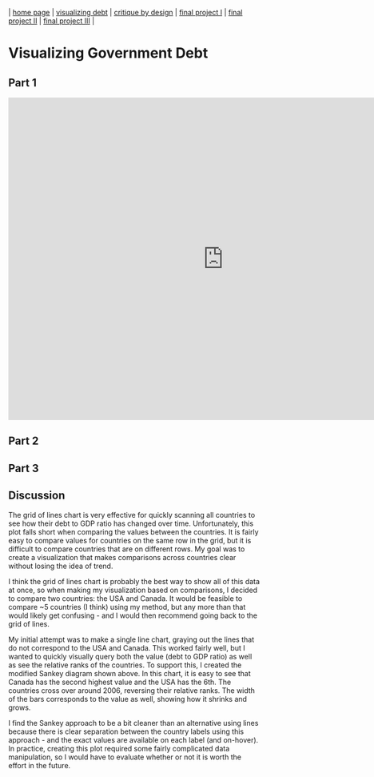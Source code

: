 | [home page](https://iankloo.github.io/Portfolio/) | [visualizing debt](visualizing-government-debt) | [critique by design](critique-by-design) | [final project I](final-project-part-one) | [final project II](final-project-part-two) | [final project III](final-project-part-three) |

# Visualizing Government Debt

## Part 1

<iframe src="https://data.oecd.org/chart/7b32" width="860" height="645" style="border: 0" mozallowfullscreen="true" webkitallowfullscreen="true" allowfullscreen="true"><a href="https://data.oecd.org/chart/7b32" target="_blank">OECD Chart: General government debt, Total, % of GDP, Annual, 2020</a></iframe>


## Part 2

<div class="flourish-embed flourish-chart" data-src="visualisation/14949439"><script src="https://public.flourish.studio/resources/embed.js"></script></div>

## Part 3

<div class="flourish-embed flourish-sankey" data-src="visualisation/14928245"><script src="https://public.flourish.studio/resources/embed.js"></script></div>

## Discussion
The grid of lines chart is very effective for quickly scanning all countries to see how their debt to GDP ratio has changed over time.  Unfortunately, this plot falls short when comparing the values between the countries.  It is fairly easy to compare values for countries on the same row in the grid, but it is difficult to compare countries that are on different rows.  My goal was to create a visualization that makes comparisons across countries clear without losing the idea of trend.

I think the grid of lines chart is probably the best way to show all of this data at once, so when making my visualization based on comparisons, I decided to compare two countries: the USA and Canada.  It would be feasible to compare ~5 countries (I think) using my method, but any more than that would likely get confusing - and I would then recommend going back to the grid of lines.

My initial attempt was to make a single line chart, graying out the lines that do not correspond to the USA and Canada.  This worked fairly well, but I wanted to quickly visually query both the value (debt to GDP ratio) as well as see the relative ranks of the countries.  To support this, I created the modified Sankey diagram shown above.  In this chart, it is easy to see that Canada has the second highest value and the USA has the 6th.  The countries cross over around 2006, reversing their relative ranks.  The width of the bars corresponds to the value as well, showing how it shrinks and grows.  

I find the Sankey approach to be a bit cleaner than an alternative using lines because there is clear separation between the country labels using this approach - and the exact values are available on each label (and on-hover).  In practice, creating this plot required some fairly complicated data manipulation, so I would have to evaluate whether or not it is worth the effort in the future.





